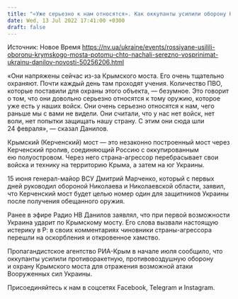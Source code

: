 ```yaml
---
title: "«Уже серьезно к нам относятся». Как оккупанты усилили оборону Крымского моста — Данилов"
date: Wed, 13 Jul 2022 17:41:00 +0300
draft: false
---
```

Источник: Новое Время https://nv.ua/ukraine/events/rossiyane-usilili-oboronu-krymskogo-mosta-potomu-chto-nachali-serezno-vosprinimat-ukrainu-danilov-novosti-50256206.html


«Они напряжены сейчас из-за Крымского моста. Его очень тщательно охраняют. Почти каждый день там проходят учения. Количество ПВО, которые поставили для охраны этого объекта, — безумное. Это говорит о том, что они довольно серьезно относятся к тому оружию, которое уже есть у наших войск. Они очень серьезно относятся к нам, чего раньше мы с вами не видели. Они считали, что у нас нет войск, нет воли, нет попытки защищать нашу страну. С этим они сюда шли 24 февраля», — сказал Данилов.

Крымский (Керченский) мост — это незаконно построенный мост через Керченский пролив, соединяющий Россию с оккупированным ею полуостровом. Через него страна-агрессор перебрасывает свои войска и технику на территорию Крыма, а затем на юг Украины.

15 июня генерал-майор ВСУ Дмитрий Марченко, который с первых дней руководил обороной Николаева и Николаевской области, заявил, что Керченский мост будет целью номер один для защитников Украины после получения обещанного оружия.

Ранее в эфире Радио НВ Данилов заявлял, что при первой возможности Украина ударит по Крымскому мосту. Его слова вызвали настоящую истерику в Р: в своих комментариях чиновники страны-агрессора перешли на оскорбления и откровенное хамство.

Пропагандистское агентство РИА-Крым в начале июля сообщило, что оккупанты усилили противоракетную, противовоздушную оборону и охрану Крымского моста для отражения возможной атаки Вооруженных сил Украины.

Присоединяйтесь к нам в соцсетях Facebook, Telegram и Instagram.
